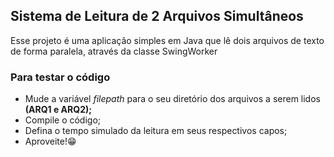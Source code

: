 ## Sistema de Leitura de 2 Arquivos Simultâneos
Esse projeto é uma aplicação simples em Java que lê dois arquivos de texto de forma paralela, através da classe SwingWorker

### Para testar o código
 - Mude a variável *filepath* para o seu diretório dos arquivos a serem lidos **(ARQ1 e ARQ2);**
 - Compile o código;
 - Defina o tempo simulado da leitura em seus respectivos capos;
 - Aproveite!😁
